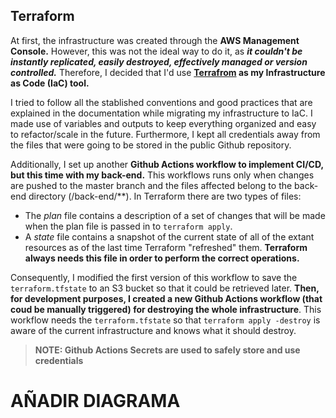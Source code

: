 ## Terraform

At first, the infrastructure was created through the **AWS Management Console.** However, this was not the ideal way to do it, as ***it couldn't be instantly replicated, easily destroyed, effectively managed or version controlled.*** Therefore, I decided that I'd use **[Terrafrom](https://www.terraform.io/) as my Infrastructure as Code (IaC) tool.**

I tried to follow all the stablished conventions and good practices that are explained in the documentation while migrating my infrastructure to IaC. I made use of variables and outputs to keep everything organized and easy to refactor/scale in the future. Furthermore, I kept all credentials away from the files that were going to be stored in the public Github repository.

Additionally, I set up another **Github Actions workflow to implement CI/CD, but this time with my back-end.** This workflows runs only when changes are pushed to the master branch and the files affected belong to the back-end directory (/back-end/\*\*). 
In Terraform there are two types of files:

 - The *plan* file contains a description of a set of changes that will
   be made when the plan file is passed in to `terraform apply`.
 - A  *state* file contains a snapshot of the current state of all of the extant resources as of the last time Terraform "refreshed" them. **Terraform always needs this file in order to perform the correct operations.**
 
Consequently, I modified the first version of this workflow to save the `terraform.tfstate` to an S3 bucket so that it could be retrieved later. **Then, for development purposes, I created a new Github Actions workflow (that coud be manually triggered) for destroying the whole infrastructure**. This workflow needs the `terraform.tfstate` so that `terraform apply -destroy` is aware of the current infrastructure and knows what it should destroy.

>**NOTE: Github Actions Secrets are used to safely store and use credentials** 


# AÑADIR DIAGRAMA